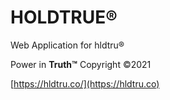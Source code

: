 

# HOLDTRUE®

Web Application for hldtru®


Power in <strong>Truth™</strong>
Copyright ©2021

[https://hldtru.co/](https://hldtru.co)




